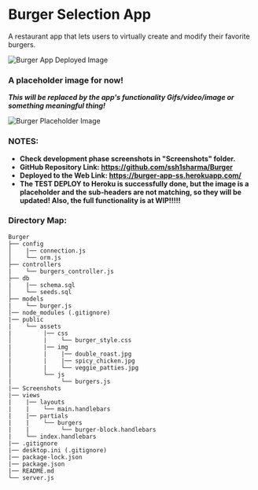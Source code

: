 # Burger Selection App
A restaurant app that lets users to virtually create and modify their favorite burgers.

![Burger App Deployed Image](https://github.com/ssh1sharma/Burger/blob/master/Screenshots/DEPLOY-TEST-PASSED.JPG)

### A placeholder image for now!
***This will be replaced by the app's functionality Gifs/video/image or something meaningful thing!***

![Burger Placeholder Image](https://github.com/ssh1sharma/Burger/blob/master/public/assets/img/spicy_chicken.jpg)

### NOTES: 
- **Check development phase screenshots in "Screenshots" folder.**
- **GitHub Repository Link: https://github.com/ssh1sharma/Burger**
- **Deployed to the Web Link: https://burger-app-ss.herokuapp.com/**
- **The TEST DEPLOY to Heroku is successfully done, but the image is a placeholder and the sub-headers are not matching, so they will be updated! Also, the full functionality is at WIP!!!!!** 

### Directory Map:
```
Burger
├── config
│    |── connection.js
│    └── orm.js  
├── controllers
|    └── burgers_controller.js 
├── db
|    |── schema.sql
│    └── seeds.sql
├── models
|    └── burger.js
│── node_modules (.gitignore)  
|── public
|    └── assets
|         |── css
│         |    └── burger_style.css
|         |── img
│         |    |── double_roast.jpg
|         |    |── spicy_chicken.jpg
│         |    └── veggie_patties.jpg
│         └── js
|              └── burgers.js
|── Screenshots
|── views
|    |── layouts
|    |    └── main.handlebars
|    |── partials
|    |    └── burgers
|    |         └── burger-block.handlebars
|    └── index.handlebars
|── .gitignore
|── desktop.ini (.gitignore)
|── package-lock.json
|── package.json
|── README.md
└── server.js
```
